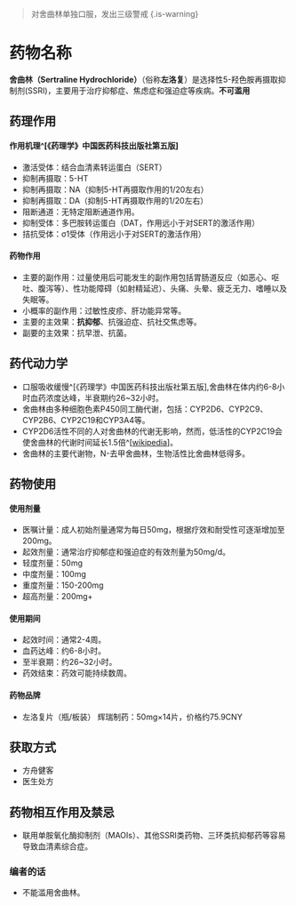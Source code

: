﻿> 对舍曲林单独口服，发出三级警戒
{.is-warning}

# 药物名称
**舍曲林（Sertraline Hydrochloride）**（俗称**左洛复**）是选择性5-羟色胺再摄取抑制剂(SSRI)，主要用于治疗抑郁症、焦虑症和强迫症等疾病。**不可滥用**

## 药理作用
#### 作用机理^[《药理学》中国医药科技出版社第五版]
- 激活受体：结合血清素转运蛋白（SERT）
- 抑制再摄取：5-HT
- 抑制再摄取：NA（抑制5-HT再摄取作用的1/20左右）
- 抑制再摄取：DA（抑制5-HT再摄取作用的1/20左右）
- 阻断通道：无特定阻断通道作用。
- 抑制受体：多巴胺转运蛋白（DAT，作用远小于对SERT的激活作用）
- 拮抗受体：σ1受体（作用远小于对SERT的激活作用）

#### 药物作用
- 主要的副作用：过量使用后可能发生的副作用包括胃肠道反应（如恶心、呕吐、腹泻等）、性功能障碍（如射精延迟）、头痛、头晕、疲乏无力、嗜睡以及失眠等。
- 小概率的副作用：过敏性皮疹、肝功能异常等。
- 主要的主效果：**抗抑郁**、抗强迫症、抗社交焦虑等。
- 副要的主效果：抗早泄、抗菌。

## 药代动力学
- 口服吸收缓慢^[《药理学》中国医药科技出版社第五版],舍曲林在体内约6-8小时血药浓度达峰，半衰期约26~32小时。
- 舍曲林由多种细胞色素P450同工酶代谢，包括：CYP2D6、CYP2C9、CYP2B6、CYP2C19和CYP3A4等。
- CYP2D6活性不同的人对舍曲林的代谢无影响，然而，低活性的CYP2C19会使舍曲林的代谢时间延长1.5倍^[[wikipedia](https://zh.wikipedia.org/zh-cn/舍曲林)]。
- 舍曲林的主要代谢物，N-去甲舍曲林，生物活性比舍曲林低得多。

## 药物使用
#### 使用剂量
- 医嘱计量：成人初始剂量通常为每日50mg，根据疗效和耐受性可逐渐增加至200mg。
- 起效剂量：通常治疗抑郁症和强迫症的有效剂量为50mg/d。
- 轻度剂量：50mg
- 中度剂量：100mg
- 重度剂量：150-200mg
- 超高剂量：200mg+

#### 使用期间
- 起效时间：通常2-4周。
- 血药达峰：约6-8小时。
- 至半衰期：约26~32小时。
- 药效结束：药效可能持续数周。

#### 药物品牌
- 左洛复片（瓶/板装）
  辉瑞制药：50mg×14片，价格约75.9CNY

## 获取方式
- 方舟健客
- 医生处方

## 药物相互作用及禁忌
- 联用单胺氧化酶抑制剂（MAOIs）、其他SSRI类药物、三环类抗抑郁药等容易导致血清素综合症。

### 编者的话
- 不能滥用舍曲林。
